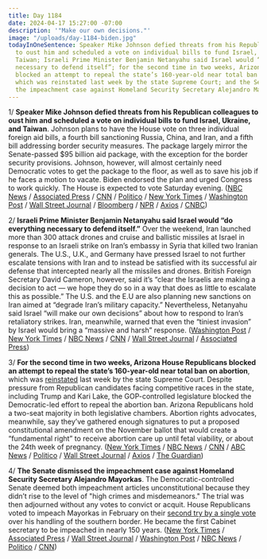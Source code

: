```yaml
---
title: Day 1184
date: 2024-04-17 15:27:00 -07:00
description: '"Make our own decisions."'
image: "/uploads/day-1184-biden.jpg"
todayInOneSentence: Speaker Mike Johnson defied threats from his Republican colleagues
  to oust him and scheduled a vote on individual bills to fund Israel, Ukraine, and
  Taiwan; Israeli Prime Minister Benjamin Netanyahu said Israel would “do everything
  necessary to defend itself”; for the second time in two weeks, Arizona House Republicans
  blocked an attempt to repeal the state’s 160-year-old near total ban on abortion,
  which was reinstated last week by the state Supreme Court; and the Senate dismissed
  the impeachment case against Homeland Security Secretary Alejandro Mayorkas.
---
```


1/ **Speaker Mike Johnson defied threats from his Republican colleagues to oust him and scheduled a vote on individual bills to fund Israel, Ukraine, and Taiwan**. Johnson plans to have the House vote on three individual foreign aid bills, a fourth bill sanctioning Russia, China, and Iran, and a fifth bill addressing border security measures. The package largely mirror the Senate-passed $95 billion aid package, with the exception for the border security provisions. Johnson, however, will almost certainly need Democratic votes to get the package to the floor, as well as to save his job if he faces a motion to vacate. Biden endorsed the plan and urged Congress to work quickly. The House is expected to vote Saturday evening. ([NBC News](https://www.nbcnews.com/politics/congress/house-republican-aid-bills-ukraine-israel-rcna148025) / [Associated Press](https://apnews.com/article/ukraine-aid-house-speaker-f08102e171dcac2d66d513980d828d49) / [CNN](https://www.cnn.com/2024/04/17/politics/mike-johnson-ukraine-aid/index.html) / [Politico](https://www.politico.com/live-updates/2024/04/17/congress/johnson-outlines-foreign-aid-plan-00152767) / [New York Times](https://www.nytimes.com/2024/04/17/us/politics/johnson-ukraine-israel-aid-house.html) / [Washington Post](https://www.washingtonpost.com/politics/2024/04/17/house-speaker-mike-johnson-ukraine-israel-motion-to-vacate/) / [Wall Street Journal](https://www.wsj.com/politics/policy/mike-johnsons-ukraine-israel-aid-plan-implodes-as-republicans-rebel-c5da23af?mod=hp_lead_pos1) / [Bloomberg](https://www.bloomberg.com/news/articles/2024-04-17/speaker-johnson-defies-hardliners-presses-ahead-on-ukraine-plan?srnd=politics-vp&sref=MIBMEEoj) / [NPR](https://www.npr.org/2024/04/17/1245290743/johnson-ukraine-israel-aid-motion-to-vacate-border) / [Axios](https://www.axios.com/2024/04/16/mike-johnson-motion-to-vacate-live-updates) / [CNBC](https://www.cnbc.com/2024/04/15/speaker-johnson-israel-ukraine-taiwan-bills.html))

2/ **Israeli Prime Minister Benjamin Netanyahu said Israel would “do everything necessary to defend itself.”** Over the weekend, Iran launched more than 300 attack drones and cruise and ballistic missiles at Israel in response to an Israeli strike on Iran’s embassy in Syria that killed two Iranian generals. The U.S., U.K., and Germany have pressed Israel to not further escalate tensions with Iran and to instead be satisfied with its successful air defense that intercepted nearly all the missiles and drones. British Foreign Secretary David Cameron, however, said it’s “clear the Israelis are making a decision to act — we hope they do so in a way that does as little to escalate this as possible.” The U.S. and the E.U are also planning new sanctions on Iran aimed at “degrade Iran’s military capacity.” Nevertheless, Netanyahu said Israel “will make our own decisions” about how to respond to Iran’s retaliatory strikes. Iran, meanwhile, warned that even the “tiniest invasion” by Israel would bring a “massive and harsh” response. ([Washington Post](https://www.washingtonpost.com/world/2024/04/17/israel-iran-hamas-war-news-gaza-palestine/) / [New York Times](https://www.nytimes.com/live/2024/04/17/world/iran-israel-gaza-war-news) / [NBC News](https://www.nbcnews.com/news/world/live-blog/iran-attack-live-updates-rcna148136) / [CNN](https://www.cnn.com/middleeast/live-news/israel-hamas-war-gaza-news-04-17-24/index.html) / [Wall Street Journal](https://www.wsj.com/world/middle-east/iran-braces-for-retaliatory-israeli-attack-ee39e1f0?mod=hp_lead_pos2) / [Associated Press](https://apnews.com/article/israel-iran-hamas-latest-04-17-2024-7e4ba24fbb150f020a2d240dad9d462f))

3/ **For the second time in two weeks, Arizona House Republicans blocked an attempt to repeal the state’s 160-year-old near total ban on abortion**, which was [reinstated](https://whatthefuckjusthappenedtoday.com/2024/04/09/day-1176/#1-arizona%E2%80%99s-supreme-court-upheld-a-1) last week by the state Supreme Court. Despite pressure from Republican candidates facing competitive races in the state, including Trump and Kari Lake, the GOP-controlled legislature blocked the Democratic-led effort to repeal the abortion ban. Arizona Republicans hold a two-seat majority in both legislative chambers. Abortion rights advocates, meanwhile, say they’ve gathered enough signatures to put a proposed constitutional amendment on the November ballot that would create a “fundamental right” to receive abortion care up until fetal viability, or about the 24th week of pregnancy. ([New York Times](https://www.nytimes.com/2024/04/17/us/arizona-abortion-ban-repeal.html) / [NBC News](https://www.nbcnews.com/politics/arizona-lawmakers-repeal-abortion-ban-rcna148224) / [CNN](https://www.cnn.com/2024/04/17/politics/arizona-house-abortion-law-repeal/index.html) / [ABC News](https://abcnews.go.com/Politics/arizona-lawmakers-repeal-controversial-1864-abortion-ban/story?id=109349397) / [Politico](https://www.politico.com/news/2024/04/17/arizona-gop-scuttles-attempt-to-repeal-1864-abortion-ban-00152865) / [Wall Street Journal](https://www.wsj.com/politics/policy/arizona-republicans-repeal-abortion-ban-da903fa4) / [Axios](https://www.axios.com/2024/04/17/arizona-abortion-ban-repeal) / [The Guardian](https://www.theguardian.com/us-news/2024/apr/17/arizona-abortion-ban-doctors-future))

4/ **The Senate dismissed the impeachment case against Homeland Security Secretary Alejandro Mayorkas**. The Democratic-controlled Senate deemed both impeachment articles unconstitutional because they didn’t rise to the level of "high crimes and misdemeanors." The trial was then adjourned without any votes to convict or acquit. House Republicans voted to impeach Mayorkas in February on their [second try by a single vote](https://whatthefuckjusthappenedtoday.com/2024/02/14/day-1121/#2-house-republicans-voted-to-impeach) over his handling of the southern border. He became the first Cabinet secretary to be impeached in nearly 150 years. ([New York Times](https://www.nytimes.com/2024/04/17/us/politics/senate-alejandro-mayorkas-impeachment-charge.html) / [Associated Press](https://apnews.com/article/mayorkas-senate-impeachment-trial-democrats-29aa775c0e866f4160f320583f261a72) / [Wall Street Journal](https://www.wsj.com/politics/mayorkas-impeachment-trial-senate-6557be73?mod=hp_lead_pos5) / [Washington Post](https://www.washingtonpost.com/politics/2024/04/17/mayorkas-impeachment-senate-immigration-border/) / [NBC News](https://www.nbcnews.com/politics/congress/live-blog/senators-begin-dhs-secretary-mayorkas-impeachment-trial-live-updates-rcna147038) / [Politico](https://www.politico.com/live-updates/2024/04/17/congress/senate-dems-short-circuit-mayorkas-trial-00152876) / [CNN](https://www.cnn.com/politics/live-news/alejandro-mayorkas-impeachment-trial-senate-04-17-24/index.html))
